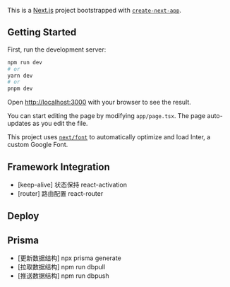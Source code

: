 This is a [Next.js](https://nextjs.org/) project bootstrapped with [`create-next-app`](https://github.com/vercel/next.js/tree/canary/packages/create-next-app).

## Getting Started

First, run the development server:

```bash
npm run dev
# or
yarn dev
# or
pnpm dev
```

Open [http://localhost:3000](http://localhost:3000) with your browser to see the result.

You can start editing the page by modifying `app/page.tsx`. The page auto-updates as you edit the file.

This project uses [`next/font`](https://nextjs.org/docs/basic-features/font-optimization) to automatically optimize and load Inter, a custom Google Font.

## Framework Integration

- [keep-alive] 状态保持 react-activation
- [router] 路由配置 react-router

## Deploy

## Prisma

- [更新数据结构] npx prisma generate
- [拉取数据结构] npm run dbpull
- [推送数据结构] npm run dbpush
